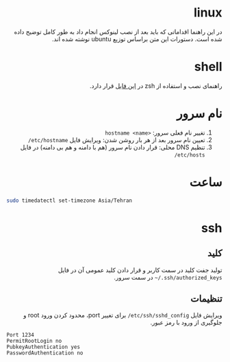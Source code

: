 <div dir='rtl'>

# &rlm;linux

در این راهنما اقداماتی که باید بعد از نصب لینوکس انجام داد
به طور کامل توضیح داده شده است. دستورات این متن براساس توزیع
ubuntu
نوشته شده اند.

# &rlm;shell

راهنمای نصب و استفاده از
zsh در
[این فایل](/shell/zsh/README.md)
قرار دارد.

# نام سرور

1. تغییر نام فعلی سرور: <span dir='ltr'>`hostname <name>`</span>
2. تعیین نام سرور بعد از هر بار روشن شدن: ویرایش فایل
   <span dir='ltr'>`/etc/hostname`</span>
3. تنظیم DNS
   محلی: قرار دادن نام سرور (هم با دامنه و هم بی دامنه) در فایل
   <span dir='ltr'>`/etc/hosts`</span>

# ساعت

</div>

```sh
sudo timedatectl set-timezone Asia/Tehran
```

<div dir='rtl'>

# &rlm;ssh

## کلید

تولید جفت کلید در سمت کاربر و قرار دادن کلید عمومی آن در فایل
<span dir='ltr'>`~/.ssh/authorized_keys`</span>
در سمت سرور.

## تنظیمات

ویرایش فایل
<span dir='ltr'>`/etc/ssh/sshd_config`</span>
برای تغییر port، محدود کردن ورود root و جلوگیری از ورود با رمز عبور.
</div>

```
Port 1234
PermitRootLogin no
PubkeyAuthentication yes
PasswordAuthentication no
```

<div dir='rtl'>
</div>
